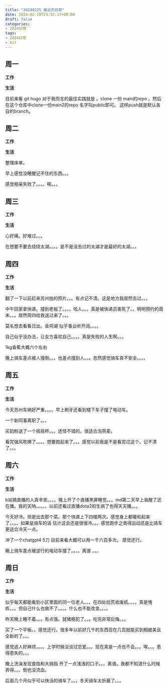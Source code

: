 ```yaml
---
title: "20240225_最近的日常"
date: 2024-02-18T23:32:17+08:00
draft: false
categories:
- 2024日常
tags:
- 2024日常
- Git 
---
```



## 周一

**工作**



**生活**

目前来看 git hugo 对于我而言的最佳实践就是 。clone 一份 main的repo 。然后在这个仓库中clone一份main2的repo 名字叫public即可。 这样push就是默认各自的branch。



## 周二

**工作**



**生活**

整理床单。

早上感觉没睡醒记不住的东西。。。

感觉相亲失败了。。。。唉。。。


## 周三


**工作**



**生活**

心好痛。好难过。。。

在想要不要去绕绕太湖。。。。是不是没去过的太湖才是最好的太湖。。。


## 周四


**工作**



**生活**

翻了一下以前赶来苏州拍的照片。。。有点记不清。这是地方我居然去过。。。

中午回家拿快递。撞到老板了。。。。哈人。。。真是被快递员害死了。。明明预约的周末。。。居然周四给我送过来了。。。

莫名想去看看日出。金鸡湖 似乎事业听开阔。。。。

自己似乎没办法，让女方喜欢自己。。。。真是失败的人生啊。。。

1kg香蕉大概六个左右

晚上骑车差点被人撞倒。。。也差点撞到人。。。忽然感觉骑车真不安全。。。。


## 周五


**工作**



**生活**

今天苏州车祸好严重。。。。早上刷牙还看到楼下车子撞了电动车。

一个新同事离职了。。。

买奶粉送了一个摇摇杯。。。还怪不错的。很适合泡燕麦。

看完强风吹拂了。。。。想要跑起来了。。。感觉以前我是不是看完过这个。记不清了。。。




## 周六


**工作**



**生活**

b站搞直播的人真辛苦。。。。晚上开了个直播黑屏睡觉。。。md第二天早上我醒了还在播。我的天呐。。。。。以前还看过直播dota2的生病了也得天天播。。。

今天好冷。但是出去那个菜。那个快递上下四楼两次。感觉身上都暖和起来了。。。。如果是骑车的话 估计这会还是很很冷。。。感觉跑步之类得运动还是比骑车更适合冷天一点。

冲了一个chatgpt4 5刀 目前来看大概可以用一千六百多次。 感觉还行。 

晚上骑车差点被逆行的电动车撞了。。。。离谱 。。。

## 周日


**工作**



**生活**

似乎每天都能看到小区里面的同一位老人。。。在四处拾荒收废纸。。。。真是愧疚。。。但自己什么也做不了。。。。什么也不能改变。。。。


昨天晚上睡不着。。。有点饿。就猪瘾犯了。。。吃完非常后悔。。。

买了一个平板。。感觉还行。很多年以前好几千的东西现在几百就能买到相媲美且全新的了。。。

感觉追人好麻烦。。。。上学时候没谈过恋爱。。。现在真是一点也不会。。。唉。。。患得患失的。。。

晚上洗澡发现食指和大拇指 开了一点浅浅的口子。。。离谱。我都不知道什么时候弄得。。。倒也没流血。

后面几个月似乎可以快活的骑车了。。。冬天骑车太折磨了。。。


